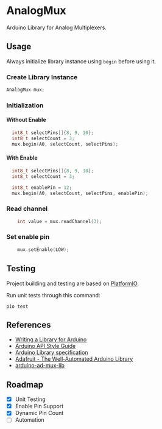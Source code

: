 # AnalogMux
Arduino Library for Analog Multiplexers.

## Usage

Always initialize library instance using `begin` before using it.

### Create Library Instance
```cpp
AnalogMux mux;
```

### Initialization 
#### Without Enable
```cpp
  int8_t selectPins[]{8, 9, 10};
  int8_t selectCount = 3;
  mux.begin(A0, selectCount, selectPins);
```

#### With Enable
```cpp
  int8_t selectPins[]{8, 9, 10};
  int8_t selectCount = 3;

  int8_t enablePin = 12;
  mux.begin(A0, selectCount, selectPins, enablePin);
```

### Read channel
```cpp
    int value = mux.readChannel(3);
```

### Set enable pin 
```cpp
    mux.setEnable(LOW);
```

## Testing

Project building and testing are based on [PlatformIO](https://platformio.org/).

Run unit tests through this command:

```
pio test
```
## References
* [Writing a Library for Arduino](https://www.arduino.cc/en/Hacking/LibraryTutorial)
* [Arduino API Style Guide](https://www.arduino.cc/en/Reference/APIStyleGuide)
* [Arduino Library specification](https://arduino.github.io/arduino-cli/latest/library-specification/)
* [Adafruit - The Well-Automated Arduino Library](https://learn.adafruit.com/the-well-automated-arduino-library)
* [arduino-ad-mux-lib](https://github.com/stechio/arduino-ad-mux-lib)

## Roadmap
- [x] Unit Testing
- [x] Enable Pin Support
- [x] Dynamic Pin Count
- [ ] Automation